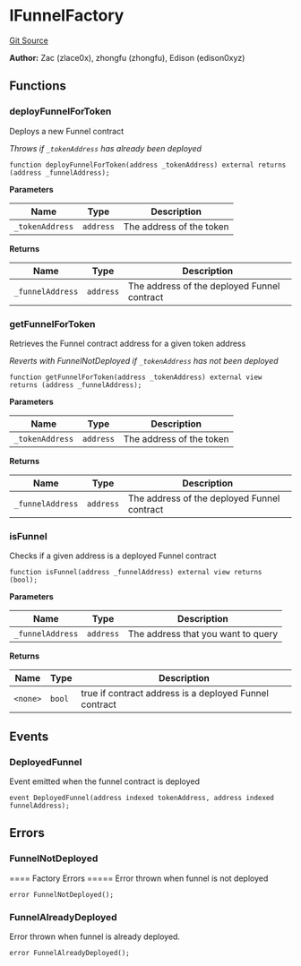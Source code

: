 # IFunnelFactory
[Git Source](https://github.com/suberra/funnel-contracts/blob/59c542a5eca5681850b213a7c7430da0cfa78c32/src/interfaces/IFunnelFactory.sol)

**Author:**
Zac (zlace0x), zhongfu (zhongfu), Edison (edison0xyz)


## Functions
### deployFunnelForToken

Deploys a new Funnel contract

*Throws if `_tokenAddress` has already been deployed*


```solidity
function deployFunnelForToken(address _tokenAddress) external returns (address _funnelAddress);
```
**Parameters**

|Name|Type|Description|
|----|----|-----------|
|`_tokenAddress`|`address`|The address of the token|

**Returns**

|Name|Type|Description|
|----|----|-----------|
|`_funnelAddress`|`address`|The address of the deployed Funnel contract|


### getFunnelForToken

Retrieves the Funnel contract address for a given token address

*Reverts with FunnelNotDeployed if `_tokenAddress` has not been deployed*


```solidity
function getFunnelForToken(address _tokenAddress) external view returns (address _funnelAddress);
```
**Parameters**

|Name|Type|Description|
|----|----|-----------|
|`_tokenAddress`|`address`|The address of the token|

**Returns**

|Name|Type|Description|
|----|----|-----------|
|`_funnelAddress`|`address`|The address of the deployed Funnel contract|


### isFunnel

Checks if a given address is a deployed Funnel contract


```solidity
function isFunnel(address _funnelAddress) external view returns (bool);
```
**Parameters**

|Name|Type|Description|
|----|----|-----------|
|`_funnelAddress`|`address`|The address that you want to query|

**Returns**

|Name|Type|Description|
|----|----|-----------|
|`<none>`|`bool`|true if contract address is a deployed Funnel contract|


## Events
### DeployedFunnel
Event emitted when the funnel contract is deployed


```solidity
event DeployedFunnel(address indexed tokenAddress, address indexed funnelAddress);
```

## Errors
### FunnelNotDeployed
==== Factory Errors =====
Error thrown when funnel is not deployed


```solidity
error FunnelNotDeployed();
```

### FunnelAlreadyDeployed
Error thrown when funnel is already deployed.


```solidity
error FunnelAlreadyDeployed();
```

